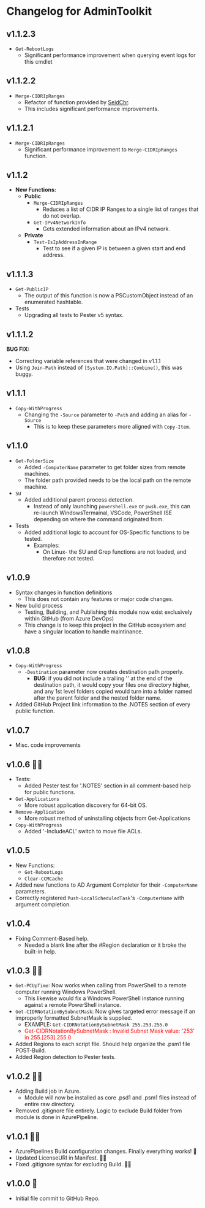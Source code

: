 # Changelog for AdminToolkit

## v1.1.2.3

+ `Get-RebootLogs`
  + Significant performance improvement when querying event logs for this cmdlet

## v1.1.2.2

+ `Merge-CIDRIpRanges`
  + Refactor of function provided by [SeidChr](https://github.com/SeidChr).
  + This includes significant performance improvements.

## v1.1.2.1

+ `Merge-CIDRIpRanges`
  + Significant performance improvement to `Merge-CIDRIpRanges` function.

## v1.1.2

+ **New Functions:**
  + **Public**
    + `Merge-CIDRIpRanges`
      + Reduces a list of CIDR IP Ranges to a single list of ranges that do not overlap.
    + `Get-IPv4NetworkInfo`
      + Gets extended information about an IPv4 network.
  + **Private**
    + `Test-IsIpAddressInRange`
      + Test to see if a given IP is between a given start and end address.

## v1.1.1.3

+ `Get-PublicIP`
  + The output of this function is now a PSCustomObject instead of an enumerated hashtable.
+ Tests
  + Upgrading all tests to Pester v5 syntax.

## v1.1.1.2

**BUG FIX:**

+ Correcting variable references that were changed in v1.1.1
+ Using `Join-Path` instead of `[System.IO.Path]::Combine()`, this was buggy.

## v1.1.1

+ `Copy-WithProgress`
  + Changing the `-Source` parameter to `-Path` and adding an alias for `-Source`
    + This is to keep these parameters more aligned with `Copy-Item`.

## v1.1.0

+ `Get-FolderSize`
  + Added `-ComputerName` parameter to get folder sizes from remote machines.
  + The folder path provided needs to be the local path on the remote machine.
+ `SU`
  + Added additional parent process detection.
    + Instead of only launching `powershell.exe` or `pwsh.exe`, this can re-launch WindowsTermainal, VSCode, PowerShell ISE depending on where the command originated from.
+ Tests
  + Added additional logic to account for OS-Specific functions to be tested.
    + Examples:
      + On Linux- the SU and Grep functions are not loaded, and therefore not tested.

## v1.0.9

+ Syntax changes in function definitions
  + This does not contain any features or major code changes.
+ New build process
  + Testing, Building, and Publishing this module now exist exclusively within GitHub (from Azure DevOps)
  + This change is to keep this project in the GitHub ecosystem and have a singular location to handle maintinance.

## v1.0.8

+ `Copy-WithProgress`
  + `-Destination` parameter now creates destination path properly.
    + **BUG**: if you did not include a trailing '\' at the end of the destination path, it would copy your files one directory higher, and any 1st level folders copied would turn into a folder named after the parent folder and the nested folder name.
+ Added GitHub Project link information to the .NOTES section of every public function.

## v1.0.7

+ Misc. code improvements

## v1.0.6 🏈🏈

+ Tests:
  + Added Pester test for '.NOTES' section in all comment-based help for public functions.
+ `Get-Applications`
  + More robust application discovery for 64-bit OS.
+ `Remove-Application`
  + More robust method of uninstalling objects from Get-Applications
+ `Copy-WithProgress`
  + Added '-IncludeACL' switch to move file ACLs.

## v1.0.5

+ New Functions:
  + `Get-RebootLogs`
  + `Clear-CCMCache`
+ Added new functions to AD Argument Completer for their `-ComputerName` parameters.
+ Correctly registered `Push-LocalScheduledTask`'s `-ComputerName` with argument completion.

## v1.0.4

+ Fixing Comment-Based help.
  + Needed a blank line after the #Region declaration or it broke the built-in help.

## v1.0.3 🐱‍🚀

+ `Get-PCUpTime`: Now works when calling from PowerShell to a remote computer running Windows PowerShell.
  + This likewise would fix a Windows PowerShell instance running against a remote PowerShell instance.
+ `Get-CIDRNotationBySubnetMask`: Now gives targeted error message if an improperly formatted SubnetMask is supplied.
  + EXAMPLE: `Get-CIDRNotationBySubnetMask 255.253.255.0`
  + <span style="color:red">Get-CIDRNotationBySubnetMask : Invalid Subnet Mask value: '253' in 255.\[253\].255.0</span>
+ Added Regions to each script file. Should help organize the .psm1 file POST-Build.
+ Added Region detection to Pester tests.

## v1.0.2 🐱‍🏍

+ Adding Build job in Azure.
  + Module will now be installed as core .psd1 and .psm1 files instead of entire raw directory.
+ Removed .gitignore file entirely. Logic to exclude Build folder from module is done in AzurePipeline.

## v1.0.1 🐱‍👤

+ AzurePipelines Build configuration changes. Finally everything works! 🤣
+ Updated LicenseURI in Manifest. 🤦‍♂️
+ Fixed .gitignore syntax for excluding Build. 🤦‍♂️

## v1.0.0 🎉

+ Initial file commit to GitHub Repo.
